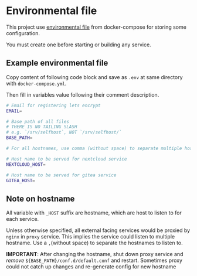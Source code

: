 # Environmental file
This project use [environmental file] from docker-compose for storing some configuration.

You must create one before starting or building any service.

[environmental file]: https://docs.docker.com/compose/env-file/

## Example environmental file
Copy content of following code block and save as `.env` at same directory with `docker-compose.yml`.

Then fill in variables value following their comment description.

```bash
# Email for registering lets encrypt
EMAIL=

# Base path of all files
# THERE IS NO TAILING SLASH
# e.g. `/srv/selfhost`, NOT `/srv/selfhost/`
BASE_PATH=

# For all hostnames, use comma (without space) to separate multiple host names.

# Host name to be served for nextcloud service
NEXTCLOUD_HOST=

# Host name to be served for gitea service
GITEA_HOST=
```

## Note on hostname
All variable with `_HOST` suffix are hostname, which are host to listen to for each service.

Unless otherwise specified, all external facing services would be proxied by `nginx` in `proxy` service.
This implies the service could listen to multiple hostname. Use a `,`(without space) to separate the
hostnames to listen to.

__IMPORTANT__: After changing the hostname, shut down proxy service and _remove_ `${BASE_PATH}/conf.d/default.conf` and restart.
Sometimes proxy could not catch up changes and re-generate config for new hostname
